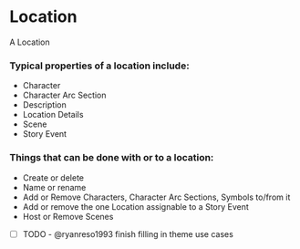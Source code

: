 # Location

A Location

### Typical properties of a location include: 

- Character
- Character Arc Section
- Description
- Location Details
- Scene
- Story Event

### Things that can be done with or to a location:

- Create or delete
- Name or rename 
- Add or Remove Characters, Character Arc Sections, Symbols to/from it
- Add or remove the one Location assignable to a Story Event
- Host or Remove Scenes
- [ ] TODO - @ryanreso1993 finish filling in theme use cases
